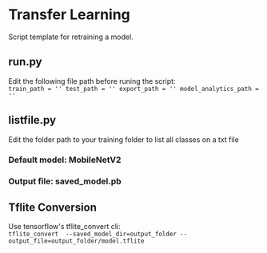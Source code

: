 # Transfer Learning
Script template for retraining a model. 

## run.py
Edit the following file path before runing the script: <br />
``
train_path = ''
test_path = ''
export_path = ''
model_analytics_path = ''
``

## listfile.py
Edit the folder path to your training folder to list all classes on a txt file

### Default model: MobileNetV2
### Output file: saved_model.pb

## Tflite Conversion
Use tensorflow's tflite_convert cli:<br />
`tflite_convert  --saved_model_dir=output_folder --output_file=output_folder/model.tflite`
